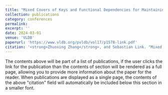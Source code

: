```yaml
---
title: "Mixed Covers of Keys and Functional Dependencies for Maintaining the Integrity of Data under Updates"
collection: publications
category: conferences
permalink: 
excerpt: ''
date: 2024-03-01
venue: 'VLDB'
paperurl: 'https://www.vldb.org/pvldb/vol17/p1578-link.pdf'
citation: '<strong>Zhuoxing Zhang</strong>, and Sebastian Link. "Mixed covers of keys and functional dependencies for maintaining the integrity of data under updates." Proceedings of the VLDB Endowment 17, no. 7 (2024): 1578-1590.'
---
```


The contents above will be part of a list of publications, if the user clicks the link for the publication than the contents of section will be rendered as a full page, allowing you to provide more information about the paper for the reader. When publications are displayed as a single page, the contents of the above "citation" field will automatically be included below this section in a smaller font.
